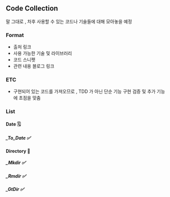 ## Code Collection

말 그대로 , 차후 사용할 수 있는 코드나 기술들에 대해 모아놓을 예정

### Format

- 출처 링크
- 사용 가능한 기술 및 라이브러리
- 코드 스니펫
- 관련 내용 블로그 링크


### ETC
- 구현되어 있는 코드를 가져오므로 , TDD 가 아닌 단순 기능 구현 검증 및 추가 기능에 초점을 맞춤

### List

#### Date 🗓️
##### _To_Date  ✅

#### Directory 📁
##### _Mkdir ✅
##### _Rmdir ✅
##### _GtDir ✅